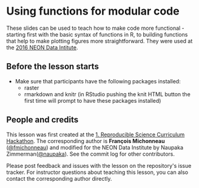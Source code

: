 Using functions for modular code
=============

These slides can be used to teach how to make code more functional - starting first with the basic syntax of functions in R, to building functions that help to make plotting figures more straightforward. They were used at the [2016 NEON Data Intitute](http://neonscience.github.io/neon-data-institute-2016/).

## Before the lesson starts

* Make sure that participants have the following packages installed:
  - raster
  - rmarkdown and knitr (in RStudio pushing the knit HTML button the first time will
    prompt to have these packages installed)

## People and credits

This lesson was first created at the [1. Reproducible Science Curriculum Hackathon]. The corresponding author is **François Michonneau** ([@fmichonneau]) and modified for the NEON Data Institute by Naupaka Zimmerman([@naupaka]). See the commit log for other contributors.

Please post feedback and issues with the lesson on the repository's issue tracker. For instructor questions about teaching this lesson, you can also contact the corresponding author directly.

[@fmichonneau]: https://github.com/fmichonneau
[@naupaka]: https://github.com/naupaka
[1. Reproducible Science Curriculum Hackathon]: https://github.com/Reproducible-Science-Curriculum/Reproducible-Science-Hackathon-Dec-08-2014
